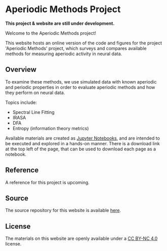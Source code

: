 # Aperiodic Methods Project

**This project & website are still under development.**

Welcome to the Aperiodic Methods project!

This website hosts an online version of the code and figures for the project 'Aperiodic Methods' project, which
surveys and compares available methods for measuring aperiodic activity in neural data.

## Overview

To examine these methods, we use simulated data with known aperiodic and periodic properties in order to evaluate aperiodic
methods and how they perform on neural data.

Topics include:
- Spectral Line Fitting
- IRASA
- DFA
- Entropy (information theory metrics)

Available materials are created as [Jupyter Notebooks](https://jupyter.org), and are intended to be executed and explored in a hands-on manner.
There is a download link at the top left of the page, that can be used to download each page as a notebook.

## Reference

A reference for this project is upcoming.

## Source

The source repository for this website is available
[here](https://github.com/AperiodicMethods/Site).

## License

The materials on this website are openly available under a
[CC BY-NC 4.0](https://creativecommons.org/licenses/by-nc/4.0/) license.

